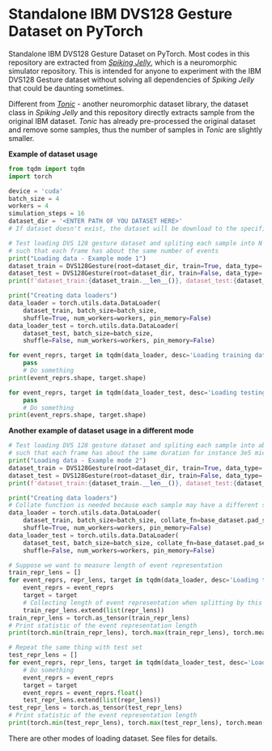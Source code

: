 # Standalone IBM DVS128 Gesture Dataset on PyTorch
Standalone IBM DVS128 Gesture Dataset on PyTorch. Most codes in this repository are extracted from [*Spiking Jelly*](https://spikingjelly.readthedocs.io/zh_CN/latest/spikingjelly.datasets.html#spikingjelly.datasets.dvs128_gesture.DVS128Gesture), which is a neuromorphic simulator repository. This is intended for anyone to experiment with the IBM DVS128 Gesture dataset without solving all dependencies of *Spiking Jelly* that could be daunting sometimes.

Different from [*Tonic*](https://tonic.readthedocs.io/en/latest/reference/generated/tonic.datasets.DVSGesture.html#tonic.datasets.DVSGesture) - another neuromorphic dataset library, the dataset class in *Spiking Jelly* and this repository directly extracts sample from the original IBM dataset. *Tonic* has already pre-processed the original dataset and remove some samples, thus the number of samples in *Tonic* are slightly smaller.

**Example of dataset usage**
```python
from tqdm import tqdm
import torch

device = 'cuda'
batch_size = 4
workers = 4
simulation_steps = 16
dataset_dir = '<ENTER PATH OF YOU DATASET HERE>'
# If dataset doesn't exist, the dataset will be download to the specified location

# Test loading DVS 128 gesture dataset and spliting each sample into N frames
# such that each frame has about the same number of events
print("Loading data - Example mode 1")
dataset_train = DVS128Gesture(root=dataset_dir, train=True, data_type='frame', frames_number=simulation_steps, split_by='number')
dataset_test = DVS128Gesture(root=dataset_dir, train=False, data_type='frame', frames_number=simulation_steps, split_by='number')
print(f'dataset_train:{dataset_train.__len__()}, dataset_test:{dataset_test.__len__()}')

print("Creating data loaders")
data_loader = torch.utils.data.DataLoader(
    dataset_train, batch_size=batch_size,
    shuffle=True, num_workers=workers, pin_memory=False)
data_loader_test = torch.utils.data.DataLoader(
    dataset_test, batch_size=batch_size,
    shuffle=False, num_workers=workers, pin_memory=False)

for event_reprs, target in tqdm(data_loader, desc='Loading training data'):
    pass
    # Do something
print(event_reprs.shape, target.shape)

for event_reprs, target in tqdm(data_loader_test, desc='Loading testing data'):
    pass
    # Do something
print(event_reprs.shape, target.shape)
```

**Another example of dataset usage in a different mode**
```python
# Test loading DVS 128 gesture dataset and spliting each sample into abritrary number of frames
# such that each frame has about the same duration for instance 3e5 micro second
print("Loading data - Example mode 2")
dataset_train = DVS128Gesture(root=dataset_dir, train=True, data_type='frame', split_by='frame_duration', frame_duration=300000)
dataset_test = DVS128Gesture(root=dataset_dir, train=False, data_type='frame', split_by='frame_duration', frame_duration=300000)
print(f'dataset_train:{dataset_train.__len__()}, dataset_test:{dataset_test.__len__()}')

print("Creating data loaders")
# Collate function is needed because each sample may have a different size
data_loader = torch.utils.data.DataLoader(
    dataset_train, batch_size=batch_size, collate_fn=base_dataset.pad_seq,
    shuffle=True, num_workers=workers, pin_memory=False)
data_loader_test = torch.utils.data.DataLoader(
    dataset_test, batch_size=batch_size, collate_fn=base_dataset.pad_seq,
    shuffle=False, num_workers=workers, pin_memory=False)

# Suppose we want to measure length of event representation 
train_repr_lens = []
for event_reprs, repr_lens, target in tqdm(data_loader, desc='Loading training data'):
    event_reprs = event_reprs
    target = target
    # Collecting length of event representation when splitting by this method
    train_repr_lens.extend(list(repr_lens))
train_repr_lens = torch.as_tensor(train_repr_lens)
# Print statistic of the event representation length 
print(torch.min(train_repr_lens), torch.max(train_repr_lens), torch.mean(train_repr_lens.float()), torch.std(train_repr_lens.float()))

# Repeat the same thing with test set 
test_repr_lens = []
for event_reprs, repr_lens, target in tqdm(data_loader_test, desc='Loading testing data'):
    # Do something
    event_reprs = event_reprs
    target = target
    event_reprs = event_reprs.float()
    test_repr_lens.extend(list(repr_lens))
test_repr_lens = torch.as_tensor(test_repr_lens)
# Print statistic of the event representation length 
print(torch.min(test_repr_lens), torch.max(test_repr_lens), torch.mean(test_repr_lens.float()), torch.std(test_repr_lens.float()))
```
There are other modes of loading dataset. See files for details.

